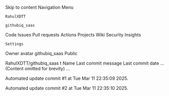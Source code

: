 Skip to content
Navigation Menu

    RahulXDTT

    githubiq_saas

Code
Issues
Pull requests
Actions
Projects
Wiki
Security
Insights

    Settings

Owner avatar
githubiq_saas
Public

RahulXDTT/githubiq_saas
t
Name	Last commit message
	Last commit date
... (Content omitted for brevity) ...


Automated update commit #1 at Tue Mar 11 22:35:09 2025.

Automated update commit #2 at Tue Mar 11 22:35:10 2025.